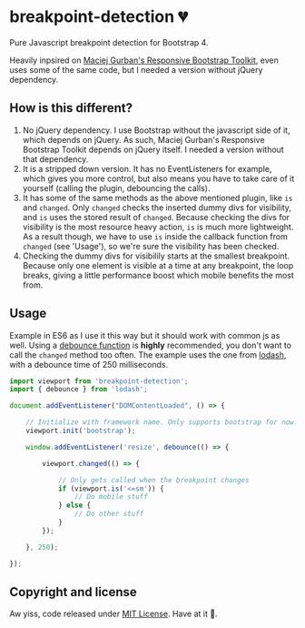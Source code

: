 # breakpoint-detection 💔

Pure Javascript breakpoint detection for Bootstrap 4.

Heavily inpsired on [Maciej Gurban's Responsive Bootstrap Toolkit](https://github.com/maciej-gurban/responsive-bootstrap-toolkit), even uses some of the same code, but I needed a version without jQuery dependency. 

## How is this different?

1. No jQuery dependency. I use Bootstrap without the javascript side of it, which depends on jQuery. As such, Maciej Gurban's Responsive Bootstrap Toolkit depends on jQuery itself. I needed a version without that dependency. 
2. It is a stripped down version. It has no EventListeners for example, which gives you more control, but also means you have to take care of it yourself (calling the plugin, debouncing the calls). 
3. It has some of the same methods as the above mentioned plugin, like `is` and `changed`. Only `changed` checks the inserted dummy divs for visibility, and `is` uses the stored result of `changed`. Because checking the divs for visibility is the most resource heavy action, `is` is much more lightweight. As a result though, we have to use `is` inside the callback function from `changed` (see 'Usage'), so we're sure the visibility has been checked.
4. Checking the dummy divs for visibilily starts at the smallest breakpoint. Because only one element is visible at a time at any breakpoint, the loop breaks, giving a little performance boost which mobile benefits the most from. 

## Usage

Example in ES6 as I use it this way but it should work with common js as well. Using a [debounce function](https://davidwalsh.name/javascript-debounce-function) is **highly** recommended, you don't want to call the `changed` method too often. The example uses the one from [lodash](https://github.com/lodash/lodash), with a debounce time of 250 milliseconds.

```javascript
import viewport from 'breakpoint-detection';
import { debounce } from 'lodash';

document.addEventListener("DOMContentLoaded", () => {

    // Initialize with framework name. Only supports bootstrap for now.
    viewport.init('bootstrap');

    window.addEventListener('resize', debounce(() => {

        viewport.changed(() => {

            // Only gets called when the breakpoint changes
            if (viewport.is('<=sm')) {
                // Do mobile stuff
            } else {
                // Do other stuff
            }
        });

    }, 250);

});

```

## Copyright and license

Aw yiss, code released under [MIT License](https://github.com/kapoko/breakpoint-detection/blob/master/LICENSE). Have at it 🤘.

